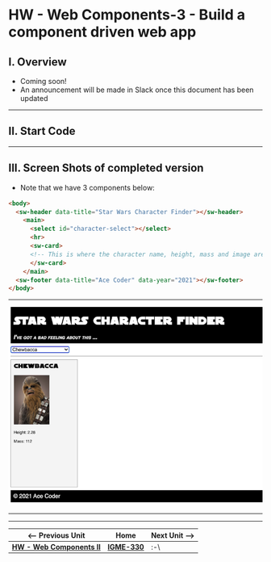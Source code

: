 # HW - Web Components-3 - Build a component driven web app

## I. Overview

- Coming soon!
- An announcement will be made in Slack once this document has been updated

<hr>

## II. Start Code

<!--- [](_files/) -->

<hr>

## III. Screen Shots of completed version

- Note that we have 3 components below:

```html
<body>
  <sw-header data-title="Star Wars Character Finder"></sw-header>
    <main>
      <select id="character-select"></select>
      <hr>
      <sw-card>
      <!-- This is where the character name, height, mass and image are displayed -->
      </sw-card>
    </main>
  <sw-footer data-title="Ace Coder" data-year="2021"></sw-footer>
</body>
```

<hr>

![screenshot](_images/_wc/HW-wc-9.png)

<hr><hr>

| <-- Previous Unit | Home | Next Unit -->
| --- | --- | --- 
|  [**HW - Web Components II**](HW-wc-2.md)  |  [**IGME-330**](../README.md) | :-\
